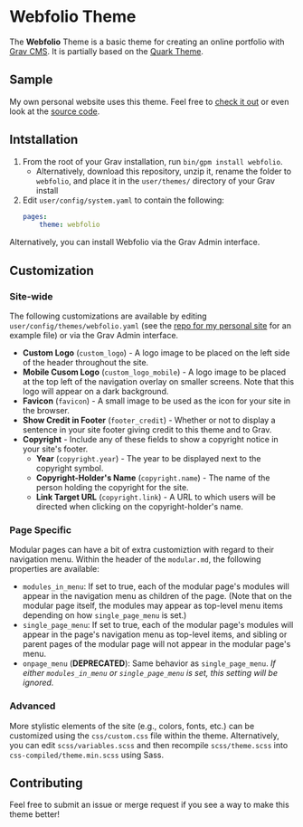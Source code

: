 # Webfolio Theme

The **Webfolio** Theme is a basic theme for creating an online portfolio with [Grav CMS](http://github.com/getgrav/grav). It is partially based on the [Quark Theme](https://github.com/getgrav/grav-theme-quark).

## Sample

My own personal website uses this theme. Feel free to [check it out](https://jasoncarloscox.com) or even look at the [source code](https://gitlab.com/jasonccox/personal-site).

## Intstallation

1. From the root of your Grav installation, run `bin/gpm install webfolio`.
   - Alternatively, download this repository, unzip it, rename the folder to `webfolio`, and place it in the `user/themes/` directory of your Grav install
2. Edit `user/config/system.yaml` to contain the following:
	```yaml
	pages:
		theme: webfolio
	```

Alternatively, you can install Webfolio via the Grav Admin interface.

## Customization

### Site-wide

The following customizations are available by editing `user/config/themes/webfolio.yaml` (see the [repo for my personal site](https://gitlab.com/jasonccox/personal-site) for an example file) or via the Grav Admin interface.

- **Custom Logo** (`custom_logo`) - A logo image to be placed on the left side of the header throughout the site.
- **Mobile Cusom Logo** (`custom_logo_mobile`) - A logo image to be placed at the top left of the navigation overlay on smaller screens. Note that this logo will appear on a dark background.
- **Favicon** (`favicon`) - A small image to be used as the icon for your site in the browser.
- **Show Credit in Footer** (`footer_credit`) - Whether or not to display a sentence in your site footer giving credit to this theme and to Grav.
- **Copyright** - Include any of these fields to show a copyright notice in your site's footer.
  - **Year** (`copyright.year`) - The year to be displayed next to the copyright symbol.
  - **Copyright-Holder's Name** (`copyright.name`) - The name of the person holding the copyright for the site.
  - **Link Target URL** (`copyright.link`) - A URL to which users will be directed when clicking on the copyright-holder's name.

### Page Specific

Modular pages can have a bit of extra customiztion with regard to their navigation menu. Within the header of the `modular.md`, the following properties are available:
- `modules_in_menu`: If set to true, each of the modular page's modules will appear in the navigation menu as children of the page. (Note that on the modular page itself, the modules may appear as top-level menu items depending on how `single_page_menu` is set.)
- `single_page_menu`: If set to true, each of the modular page's modules will appear in the page's navigation menu as top-level items, and sibling or parent pages of the modular page will not appear in the modular page's menu.
- `onpage_menu` (**DEPRECATED**): Same behavior as `single_page_menu`. *If either `modules_in_menu` or `single_page_menu` is set, this setting will be ignored.*

### Advanced

More stylistic elements of the site (e.g., colors, fonts, etc.) can be customized using the `css/custom.css` file within the theme. Alternatively, you can edit `scss/variables.scss` and then recompile `scss/theme.scss` into `css-compiled/theme.min.scss` using Sass.

## Contributing

Feel free to submit an issue or merge request if you see a way to make this theme better!
